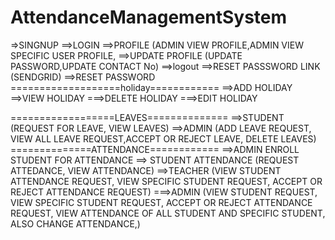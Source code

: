 # AttendanceManagementSystem

=>SINGNUP
==>LOGIN
==>PROFILE (ADMIN VIEW PROFILE,ADMIN VIEW SPECIFIC USER PROFILE,
==>UPDATE PROFILE (UPDATE PASSWORD,UPDATE CONTACT No)
==>logout
==>RESET PASSSWORD LINK (SENDGRID)
==>RESET PASSWORD
===================holiday============
==>ADD HOLIDAY
==>VIEW HOLIDAY
===>DELETE HOLIDAY
===>EDIT HOLIDAY

==================LEAVES==============
==>STUDENT (REQUEST FOR LEAVE, VIEW LEAVES)
==>ADMIN  (ADD LEAVE REQUEST, VIEW ALL LEAVE REQUEST,ACCEPT OR REJECT LEAVE, DELETE LEAVES)
==============ATTENDANCE============
==>ADMIN ENROLL STUDENT FOR ATTENDANCE
==> STUDENT ATTENDANCE (REQUEST ATTEDANCE, VIEW ATTENDANCE)
==>TEACHER (VIEW STUDENT ATTENDANCE REQUEST, VIEW SPECIFIC STUDENT REQUEST, ACCEPT OR REJECT ATTENDANCE REQUEST)
===>ADMIN (VIEW STUDENT REQUEST, VIEW SPECIFIC STUDENT REQUEST, ACCEPT OR REJECT ATTENDANCE REQUEST, VIEW ATTENDANCE OF ALL STUDENT AND SPECIFIC STUDENT, ALSO CHANGE ATTENDANCE,)
